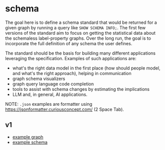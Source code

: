 # schema

The goal here is to define a schema standard that would be returned for a given graph by running a query like `SHOW SCHEMA INFO;`. The first few versions of the standard aim to focus on getting the statistical data about the schemaless label-property graphs. Over the long run, the goal is to incorporate the full definition of any schema the user defines.

The standard should be the basis for building many different applications leveraging the specification. Examples of such applications are:
* what's the right data model in the first place (how should people model, and what's the right approach), helping in communication
* graph schema visualizers
* graph query language code completion
* tools to assist with schema changes by estimating the implications
* LLM and, in general, AI applications.

NOTE: `.json` examples are formatter using https://jsonformatter.curiousconcept.com/ (2 Space Tab).

## v1

* [example graph](v1/examples/create_example.cypher)
* [example schema](v1/examples/schema_example.json)
